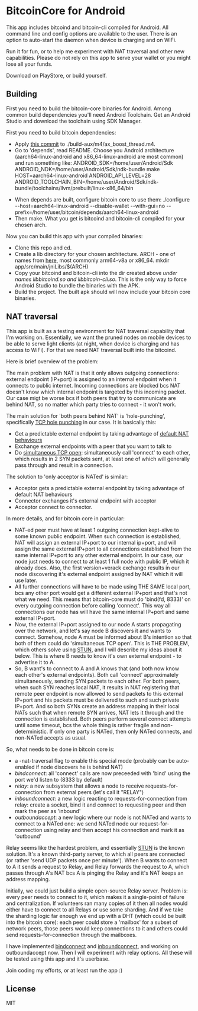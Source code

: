 # BitcoinCore for Android

This app includes bitcoind and bitcoin-cli compiled for Android. All command line and config options are available to the user. There is an option to auto-start the daemon when device is charging and on WiFi.

Run it for fun, or to help me experiment with NAT traversal and other new capabilities. Please do not rely on this app to serve your wallet or you might lose all your funds.

Download on PlayStore, or build yourself. 

## Building

First you need to build the bitcoin-core binaries for Android. Among common build dependencies you'll need Android Toolchain. Get an Android Studio and download the toolchain using SDK Manager.

First you need to build bitcoin dependencies:
* Apply [this commit](https://github.com/autoconf-archive/autoconf-archive/pull/211/commits/0087595e99c8bb9a41f5c05a426b453c8d4d931c) to ./build-aux/m4/ax_boost_thread.m4.
* Go to 'depends', read README. Choose you Android architecture (aarch64-linux-android and x86_64-linux-android are most common) and run something like:
    ANDROID_SDK=/home/user/Android/Sdk ANDROID_NDK=/home/user/Android/Sdk/ndk-bundle make HOST=aarch64-linux-android ANDROID_API_LEVEL=28 ANDROID_TOOLCHAIN_BIN=/home/user/Android/Sdk/ndk-bundle/toolchains/llvm/prebuilt/linux-x86_64/bin
- When depends are built, configure bitcoin core to use them:
    ./configure --host=aarch64-linux-android --disable-wallet --with-gui=no --prefix=/home/user/bitcoin/depends/aarch64-linux-android
- Then make. What you get is bitcoind and bitcoin-cli compiled for your chosen arch.

Now you can build this app with your compiled binaries:
- Clone this repo and cd.
- Create a lib directory for your chosen architecture. ARCH - one of names from [here](https://developer.android.com/ndk/guides/abis), most commonly arm64-v8a or x86_64.
    mkdir app/src/main/jniLibs/$(ARCH)
- Copy your bitcoind and bitcoin-cli into the dir created above *under names libbitcoind.so and libbitcoin-cli.so*. This is the only way to force Android Studio to bundle the binaries with the APK.
- Build the project. The built apk should will now include your bitcoin core binaries.

## NAT traversal

This app is built as a testing environment for NAT traversal capability that I'm working on. Essentially, we want the pruned nodes on mobile devices to be able to serve light clients (at night, when device is charging and has access to WiFi). For that we need NAT traversal built into the bitcoind.

Here is brief overview of the problem:

The main problem with NAT is that it only allows outgoing connections: external endpoint (IP+port) is assigned to an internal endpoint when it connects to public internet. Incoming connections are blocked bcs NAT doesn't know which internal endpoint is targeted by this incoming packet. Our case migt be worse bcs if both peers that try to communicate are behind NAT, so no matter which party tries to connect - it won't work.

The main solution for 'both peers behind NAT' is 'hole-punching', specifically [TCP hole punching](https://en.wikipedia.org/wiki/TCP_hole_punching) in our case. It is basically this:
- Get a predictable external endpoint by taking advantage of [default NAT behaviours](https://tools.ietf.org/html/rfc5382)
- Exchange external endpoints with a peer that you want to talk to
- Do [simultaneous TCP open](http://ttcplinux.sourceforge.net/documents/one/tcpstate/tcpstate.html): simultaneously call 'connect' to each other, which results in 2 SYN packets sent, at least one of which will generally pass through and result in a connection.

The solution to 'only acceptor is NATed' is similar:
- Acceptor gets a predictable external endpoint by taking advantage of default NAT behaviours
- Connector exchanges it's external endpoint with acceptor
- Acceptor connect to connector.

In more details, and for bitcoin core in particular:
- NAT-ed peer must have at least 1 outgoing connection kept-alive to some known public endpoint. When such connection is established, NAT will assign an external IP+port to our internal ip+port, and will assign the same external IP+port to all connections established from the same internal IP+port to any other external endpoint. In our case, our node just needs to connect to at least 1 full node with public IP, which it already does. Also, the first version+verack exchange results in our node discovering it's external endpoint assigned by NAT which it will use later.
- All further connections will have to be made using THE SAME local port, bcs any other port would get a different external IP+port and that's not what we need. This means that bitcoin-core must do 'bind(fd, 8333)' on every outgoing connection before calling 'connect'. This way all connections our node has will have the same internal IP+port and same external IP+port.
- Now, the external IP+port assigned to our node A starts propagating over the network, and let's say node B discovers it and wants to connect. Somehow, node A must be informed about B's intention so that both of them could do 'simultaneous TCP open'. This is THE PROBLEM, which others solve using [STUN](https://tools.ietf.org/html/rfc5389), and I will describe my ideas about it below. This is where B needs to know it's own external endpoint - to advertise it to A.
- So, B want's to connect to A and A knows that (and both now know each other's external endpoints). Both call 'connect' approximately simultaneously, sending SYN packets to each other. For both peers, when such SYN reaches local NAT, it results in NAT registering that remote peer endpoint is now allowed to send packets to this external IP+port and his packets must be delivered to such and such private IP+port. And so both SYNs create an address mapping in their local NATs such that when remote SYN arrives, NAT lets it through and the connection is established. Both peers perform several connect attempts until some timeout, bcs the whole thing is rather fragile and non-deterministic. If only one party is NATed, then only NATed connects, and non-NATed accepts as usual.

So, what needs to be done in bitcoin core is:
- a -nat-traversal flag to enable this special mode (probably can be auto-enabled if node discovers he is behind NAT)
- *bindconnect*: all 'connect' calls are now preceeded with 'bind' using the port we'd listen to (8333 by default)
- *relay*: a new subsystem that allows a node to receive requests-for-connection from external peers (let's call it "RELAY")
- *inboundconnect*: a new logic reacting to requests-for-connection from relay: create a socket, bind it and connect to requesting peer and then mark the peer as 'inbound' 
- *outboundaccept*: a new logic where our node is not NATed and wants to connect to a NATed one: we send NATed node our request-for-connection using relay and then accept his connection and mark it as 'outbound' 

Relay seems like the hardest problem, and essentially [STUN](https://tools.ietf.org/html/rfc5389) is the known solution. It's a known third-party server, to which all peers are connected (or rather 'send UDP packets once per minute'). When B wants to connect to A it sends a request to Relay, and Relay forwards the request to A, which passes through A's NAT bcs A is pinging the Relay and it's NAT keeps an address mapping.

Initially, we could just build a simple open-source Relay server. Problem is: every peer needs to connect to it, which makes it a single-point of failure and centralization. If volunteers ran many copies of it then all nodes would either have to connect to all Relays or use some sharding. And if we take the sharding logic far enough we end up with a DHT (which could be built into the bitcoin core): each peer could store a 'mailbox' for a subset of network peers, those peers would keep connections to it and others could send requests-for-connection through the mailboxes.

I have implemented [bindconnect](https://github.com/brugeman/bitcoin/tree/bindconnect) and [inboundconnect](https://github.com/brugeman/bitcoin/tree/inboundconnect), and working on outboundaccept now. Then I will experiment with relay options. All these will be tested using this app and it's userbase.

Join coding my efforts, or at least run the app :)

## License

MIT
